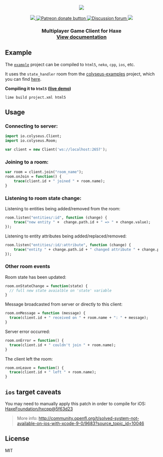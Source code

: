 <div align="center">
  <a href="https://github.com/gamestdio/colyseus">
    <img src="https://github.com/gamestdio/colyseus/blob/master/media/header.png?raw=true" />
  </a>
  <br>
  <br>
  <a href="https://npmjs.com/package/colyseus">
    <img src="https://img.shields.io/npm/dm/colyseus.svg">
  </a>
  <a href="https://patreon.com/endel" title="Donate to this project using Patreon">
    <img src="https://img.shields.io/badge/patreon-donate-yellow.svg" alt="Patreon donate button" />
  </a>
  <a href="http://discuss.colyseus.io" title="Discuss on Forum">
    <img src="https://img.shields.io/badge/discuss-on%20forum-brightgreen.svg?style=flat&colorB=b400ff" alt="Discussion forum" />
  </a>
  <a href="https://gitter.im/gamestdio/colyseus">
    <img src="https://badges.gitter.im/gamestdio/colyseus.svg">
  </a>
  <h3>
     Multiplayer Game Client for Haxe <br /><a href="http://colyseus.io/docs/">View documentation</a>
  <h3>
</div>

## Example

The [`example`](example/NyanCat) project can be compiled to `html5`, `neko`,
`cpp`, `ios`, etc.

It uses the `state_handler` room from the [colyseus-examples](https://github.com/gamestdio/colyseus-examples) project, which you
can find [here](https://github.com/gamestdio/colyseus-examples/blob/master/rooms/02-state-handler.ts).

**Compiling it to `html5` ([live demo](http://gamestd.io/colyseus-hx/))**

```
lime build project.xml html5
```

## Usage

### Connecting to server:

```haxe
import io.colyseus.Client;
import io.colyseus.Room;

var client = new Client('ws://localhost:2657');
```

### Joining to a room:

```haxe
var room = client.join("room_name");
room.onJoin = function() {
    trace(client.id + " joined " + room.name);
}
```

### Listening to room state change:

Listening to entities being added/removed from the room:

```haxe
room.listen("entities/:id", function (change) {
    trace("new entity " +  change.path.id + " => " + change.value);
});
```

Listening to entity attributes being added/replaced/removed:

```haxe
room.listen("entities/:id/:attribute", function (change) {
    trace("entity " + change.path.id + " changed attribute " + change.path.attribute + " to " + change.value);
});
```

### Other room events

Room state has been updated:

```haxe
room.onStateChange = function(state) {
  // full new state avaialble on 'state' variable
}
```

Message broadcasted from server or directly to this client:

```haxe
room.onMessage = function (message) {
  trace(client.id + " received on " + room.name + ": " + message);
}
```

Server error occurred:

```haxe
room.onError = function() {
  trace(client.id + " couldn't join " + room.name);
}
```

The client left the room:

```haxe
room.onLeave = function() {
  trace(client.id + " left " + room.name);
}
```

## `ios` target caveats

You may need to manually apply this patch in order to compile for iOS: [HaxeFoundation/hxcpp@5f63d23](https://github.com/HaxeFoundation/hxcpp/commit/5f63d23768988ba2a4d4488843afab70d279a593)

> More info:
> http://community.openfl.org/t/solved-system-not-available-on-ios-with-xcode-9-0/9683?source_topic_id=10046


## License

MIT
